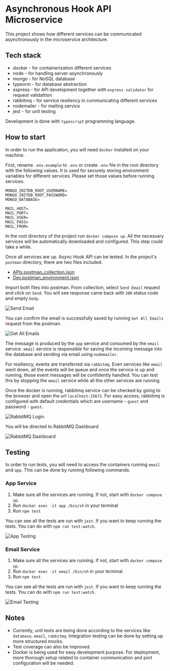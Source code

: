 # Asynchronous Hook API Microservice

This project shows how different services can be communicated asynchronously in the microservice architecture.

## Tech stack

- docker - for containerization different services
- node - for handling server asynchronously
- mongo - for NoSQL database
- typeorm - for database abstraction
- express - for API development together with `express validator` for request validattion
- rabbitmq - for service resiliency in communicating different services
- nodemailer - for mailing service
- jest - for unit testing

Development is done with `typescript` programming language.

## How to start

In order to run the application, you will need `docker` installed on your machine.

First, rename `.env.example` to `.env` or create `.env` file in the root directory with the following values. It is used for securely storing environment variables for different services. Please set those values before running services.

```
MONGO_INITDB_ROOT_USERNAME=
MONGO_INITDB_ROOT_PASSWORD=
MONGO_DATABASE=

MAIL_HOST=
MAIL_PORT=
MAIL_USER=
MAIL_PASS=
MAIL_FROM=
```

In the root directory of the project run `docker compose up`. All the necessary services will be automatically downloaded and configured. This step could take a while.

Once all services are up. Async Hook API can be tested. In the project's `postman` directory, there are two files included.

- [APIs.postman_collection.json](./postman/APIs.postman_collection.json)
- [Dev.postman_environment.json](./postman/Dev.postman_environment.json)

Import both files into postman. From collection, select `Send Email` request and click on `Send`. You will see response came back with `200` status code and empty `body`.

![Send Email](./images/postman-sendemail.png)

You can confirm the email is successfully saved by running `Get All Emails` request from the postman.

![Get All Emails](./images/postman-getallemails.png)

The message is produced by the `app` service and consumed by the `email` service. `email` service is responsible for saving the incoming message into the database and sending via email using `nodemailer`.

For resiliency, events are transferred via `rabbitmq`. Even services like `email` went down, all the events will be queue and once the service is up and running, those event messages will be confidently handled. You can test this by stopping the `email` service while all the other services are running.

Once the docker is running, rabbitmq service can be checked by going to the browser and open the url `localhost:15672`. For easy access, rabbitmq is configured with default credentials which are username - `guest` and password - `guest`.

![RabbitMQ Login](images/rabbitmq-login.png)

You will be directed to RabbitMQ Dashboard

![RabbitMQ Dashboard](images/rabbitmq-dashboard.png)

## Testing

In order to run tests, you will need to access the containers running `email` and `app`. This can be done by running following commands.

### App Service

1. Make sure all the services are running. If not, start with `docker compose up`.
2. Run `docker exec -it app /bin/sh` in your terminal
3. Run `npm test`

You can see all the tests are run with `jest`. If you want to keep running the tests. You can do with `npm run test:watch`.

![App Testing](images/test-app.png)

### Email Service

1. Make sure all the services are running. If not, start with `docker compose up`.
2. Run `docker exec -it email /bin/sh` in your terminal
3. Run `npm test`

You can see all the tests are run with `jest`. If you want to keep running the tests. You can do with `npm run test:watch`.

![Email Testing](images/test-email.png)

## Notes

- Currently, unit tests are being done according to the services like `database`, `email`, `rabbitmq`. Integration testing can be done by setting up more structured mocks.
- Test coverage can also be improved.
- Docker is being used for easy development purpose. For deployment, more thorough setup related to container communication and port configuration will be needed.
